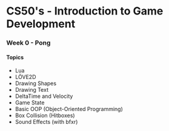 # CS50's - Introduction to Game Development

### Week 0 - Pong

#### Topics
- Lua
- LÖVE2D
- Drawing Shapes
- Drawing Text
- DeltaTime and Velocity
- Game State
- Basic OOP (Object-Oriented Programming)
- Box Collision (Hitboxes)
- Sound Effects (with bfxr)